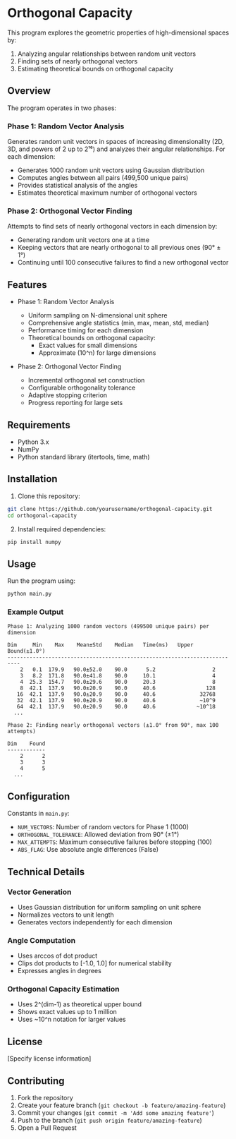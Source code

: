 # Orthogonal Capacity

This program explores the geometric properties of high-dimensional spaces by:
1. Analyzing angular relationships between random unit vectors
2. Finding sets of nearly orthogonal vectors
3. Estimating theoretical bounds on orthogonal capacity

## Overview

The program operates in two phases:

### Phase 1: Random Vector Analysis
Generates random unit vectors in spaces of increasing dimensionality (2D, 3D, and powers of 2 up to 2¹⁶) and analyzes their angular relationships. For each dimension:
- Generates 1000 random unit vectors using Gaussian distribution
- Computes angles between all pairs (499,500 unique pairs)
- Provides statistical analysis of the angles
- Estimates theoretical maximum number of orthogonal vectors

### Phase 2: Orthogonal Vector Finding
Attempts to find sets of nearly orthogonal vectors in each dimension by:
- Generating random unit vectors one at a time
- Keeping vectors that are nearly orthogonal to all previous ones (90° ± 1°)
- Continuing until 100 consecutive failures to find a new orthogonal vector

## Features

- Phase 1: Random Vector Analysis
  - Uniform sampling on N-dimensional unit sphere
  - Comprehensive angle statistics (min, max, mean, std, median)
  - Performance timing for each dimension
  - Theoretical bounds on orthogonal capacity:
    - Exact values for small dimensions
    - Approximate (10^n) for large dimensions

- Phase 2: Orthogonal Vector Finding
  - Incremental orthogonal set construction
  - Configurable orthogonality tolerance
  - Adaptive stopping criterion
  - Progress reporting for large sets

## Requirements

- Python 3.x
- NumPy
- Python standard library (itertools, time, math)

## Installation

1. Clone this repository:
```bash
git clone https://github.com/yourusername/orthogonal-capacity.git
cd orthogonal-capacity
```

2. Install required dependencies:
```bash
pip install numpy
```

## Usage

Run the program using:
```bash
python main.py
```

### Example Output
```
Phase 1: Analyzing 1000 random vectors (499500 unique pairs) per dimension

Dim     Min    Max    Mean±Std    Median   Time(ms)   Upper Bound(±1.0°)
--------------------------------------------------------------------------
    2   0.1  179.9   90.0±52.0    90.0      5.2                  2
    3   8.2  171.8   90.0±41.8    90.0     10.1                  4
    4  25.3  154.7   90.0±29.6    90.0     20.3                  8
    8  42.1  137.9   90.0±20.9    90.0     40.6                128
   16  42.1  137.9   90.0±20.9    90.0     40.6              32768
   32  42.1  137.9   90.0±20.9    90.0     40.6              ~10^9
   64  42.1  137.9   90.0±20.9    90.0     40.6             ~10^18
  ...

Phase 2: Finding nearly orthogonal vectors (±1.0° from 90°, max 100 attempts)

Dim    Found
------------
    2      2
    3      3
    4      5
  ...
```

## Configuration

Constants in `main.py`:
- `NUM_VECTORS`: Number of random vectors for Phase 1 (1000)
- `ORTHOGONAL_TOLERANCE`: Allowed deviation from 90° (±1°)
- `MAX_ATTEMPTS`: Maximum consecutive failures before stopping (100)
- `ABS_FLAG`: Use absolute angle differences (False)

## Technical Details

### Vector Generation
- Uses Gaussian distribution for uniform sampling on unit sphere
- Normalizes vectors to unit length
- Generates vectors independently for each dimension

### Angle Computation
- Uses arccos of dot product
- Clips dot products to [-1.0, 1.0] for numerical stability
- Expresses angles in degrees

### Orthogonal Capacity Estimation
- Uses 2^(dim-1) as theoretical upper bound
- Shows exact values up to 1 million
- Uses ~10^n notation for larger values

## License

[Specify license information]

## Contributing

1. Fork the repository
2. Create your feature branch (`git checkout -b feature/amazing-feature`)
3. Commit your changes (`git commit -m 'Add some amazing feature'`)
4. Push to the branch (`git push origin feature/amazing-feature`)
5. Open a Pull Request